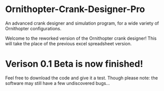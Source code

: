 # Ornithopter-Crank-Designer-Pro
An advanced crank designer and simulation program,  for a wide variety of Ornithopter configurations.

Welcome to the reworked version of the Ornithopter crank designer! This will take the place of the previous excel spreadsheet version.

# Verison 0.1 Beta is now finished!
Feel free to download the code and give it a test. Though please note: the software may still have a few undiscovered bugs...
